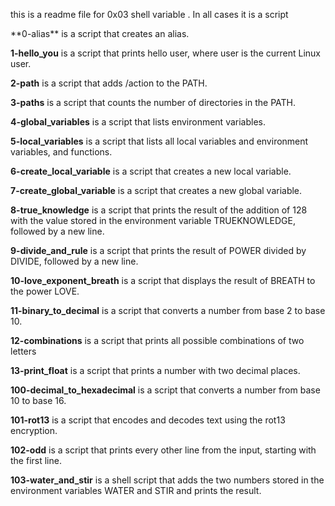
this is a readme file for 0x03 shell variable . In all cases it is a script  
<p>
**0-alias** is a script that creates an alias.  
  
**1-hello_you** is a script that prints hello user, where user is the current Linux user.  

**2-path** is a script that adds /action to the PATH.  

**3-paths** is a script that counts the number of directories in the PATH.  

**4-global_variables** is a script that lists environment variables.  

**5-local_variables** is a script that lists all local variables and environment variables, and functions.  

**6-create_local_variable** is a script that creates a new local variable.  

**7-create_global_variable** is a script that creates a new global variable.  

**8-true_knowledge** is a script that prints the result of the addition of 128 with the value stored in the environment variable TRUEKNOWLEDGE, followed by a new line.  

**9-divide_and_rule** is a script that prints the result of POWER divided by DIVIDE, followed by a new line.  

**10-love_exponent_breath** is a script that displays the result of BREATH to the power LOVE.  

**11-binary_to_decimal** is a script that converts a number from base 2 to base 10.  

**12-combinations** is a script that prints all possible combinations of two letters  

**13-print_float** is a script that prints a number with two decimal places.  

**100-decimal_to_hexadecimal** is a script that converts a number from base 10 to base 16.  

**101-rot13** is a script that encodes and decodes text using the rot13 encryption.  

**102-odd** is a script that prints every other line from the input, starting with the first line.  

**103-water_and_stir** is a shell script that adds the two numbers stored in the environment variables WATER and STIR and prints the result.
</p>
